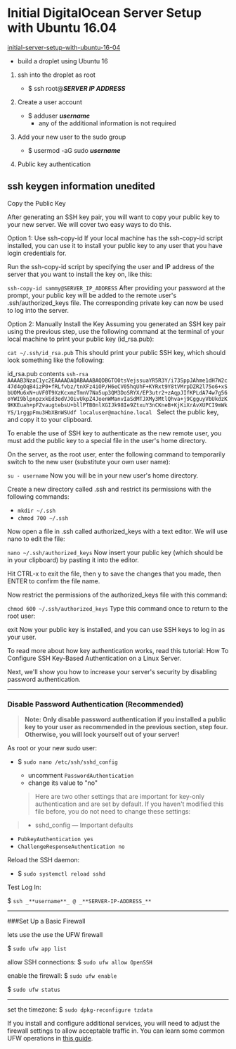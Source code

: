 # Initial DigitalOcean Server Setup with Ubuntu 16.04

[initial-server-setup-with-ubuntu-16-04](https://www.digitalocean.com/community/tutorials/initial-server-setup-with-ubuntu-16-04)

- build a droplet using Ubuntu 16

1. ssh into the droplet as root
    - $ ssh root@_**SERVER IP ADDRESS**_

2. Create a user account

    - $ adduser _**username**_
        - any of the additional information is not required

3. Add your new user to the sudo group

    - $ usermod -aG sudo _**username**_

4. Public key authentication

## **ssh keygen information unedited**

Copy the Public Key

After generating an SSH key pair, you will want to copy your public key to your new server. We will cover two easy ways to do this.

Option 1: Use ssh-copy-id
If your local machine has the ssh-copy-id script installed, you can use it to install your public key to any user that you have login credentials for.

Run the ssh-copy-id script by specifying the user and IP address of the server that you want to install the key on, like this:

`ssh-copy-id sammy@SERVER_IP_ADDRESS`
After providing your password at the prompt, your public key will be added to the remote user's .ssh/authorized_keys file. The corresponding private key can now be used to log into the server.

Option 2: Manually Install the Key
Assuming you generated an SSH key pair using the previous step, use the following command at the terminal of your local machine to print your public key (id_rsa.pub):

`cat ~/.ssh/id_rsa.pub`
This should print your public SSH key, which should look something like the following:

id_rsa.pub contents
`ssh-rsa AAAAB3NzaC1yc2EAAAADAQABAAABAQDBGTO0tsVejssuaYR5R3Y/i73SppJAhme1dH7W2c47d4gOqB4izP0+fRLfvbz/tnXFz4iOP/H6eCV05hqUhF+KYRxt9Y8tVMrpDZR2l75o6+xSbUOMu6xN+uVF0T9XzKcxmzTmnV7Na5up3QM3DoSRYX/EP3utr2+zAqpJIfKPLdA74w7g56oYWI9blpnpzxkEd3edVJOivUkpZ4JoenWManvIaSdMTJXMy3MtlQhva+j9CgguyVbUkdzK9KKEuah+pFZvaugtebsU+bllPTB0nlXGIJk98Ie9ZtxuY3nCKneB+KjKiXrAvXUPCI9mWkYS/1rggpFmu3HbXBnWSUdf localuser@machine.local
`
Select the public key, and copy it to your clipboard.

To enable the use of SSH key to authenticate as the new remote user, you must add the public key to a special file in the user's home directory.

On the server, as the root user, enter the following command to temporarily switch to the new user (substitute your own user name):

`su - username`
Now you will be in your new user's home directory.

Create a new directory called .ssh and restrict its permissions with the following commands:

* `mkdir ~/.ssh`
* `chmod 700 ~/.ssh`

Now open a file in .ssh called authorized_keys with a text editor. We will use nano to edit the file:

`nano ~/.ssh/authorized_keys`
Now insert your public key (which should be in your clipboard) by pasting it into the editor.

Hit CTRL-x to exit the file, then y to save the changes that you made, then ENTER to confirm the file name.

Now restrict the permissions of the authorized_keys file with this command:

`chmod 600 ~/.ssh/authorized_keys`
Type this command once to return to the root user:

exit
Now your public key is installed, and you can use SSH keys to log in as your user.

To read more about how key authentication works, read this tutorial: How To Configure SSH Key-Based Authentication on a Linux Server.

Next, we'll show you how to increase your server's security by disabling password authentication.

--------

### Disable Password Authentication (Recommended)

>**Note: Only disable password authentication if you installed a public key to your user as recommended in the previous section, step four. Otherwise, you will lock yourself out of your server!**

As root or your new sudo user:

* $ `sudo nano /etc/ssh/sshd_config`
  * uncomment `PasswordAuthentication`
  * change its value to "no"

  >Here are two other settings that are important for key-only authentication and are set by default. If you haven't modified this file before, you do not need to change these settings:

>* sshd_config — Important defaults
  * `PubkeyAuthentication yes`
  * `ChallengeResponseAuthentication no`

Reload the SSH daemon:

* $ `sudo systemctl reload sshd`

Test Log In:

$ `ssh _**username**_ @ _**SERVER-IP-ADDRESS_**`

-----

###Set Up a Basic Firewall

lets use the use the UFW firewall

$ `sudo ufw app list`

allow SSH connections: $ `sudo ufw allow OpenSSH`

enable the firewall: $ `sudo ufw enable`

$ `sudo ufw status`

_____

set the timezone:
$ `sudo dpkg-reconfigure tzdata`

If you install and configure additional services, you will need to adjust the firewall settings to allow acceptable traffic in. You can learn some common UFW operations in [this guide](https://www.digitalocean.com/community/tutorials/ufw-essentials-common-firewall-rules-and-commands).
